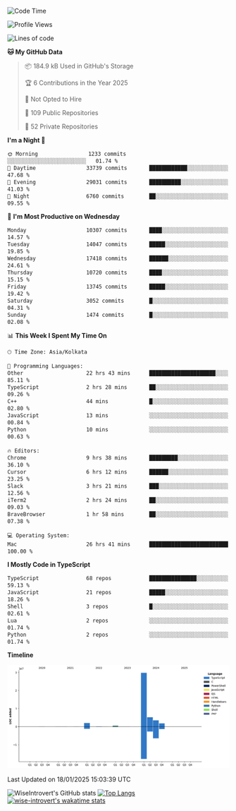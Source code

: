 <!--START_SECTION:waka-->
![Code Time](http://img.shields.io/badge/Code%20Time-2%2C135%20hrs-blue)

![Profile Views](http://img.shields.io/badge/Profile%20Views-0-blue)

![Lines of code](https://img.shields.io/badge/From%20Hello%20World%20I%27ve%20Written-43.1%20million%20lines%20of%20code-blue)

**🐱 My GitHub Data** 

> 📦 184.9 kB Used in GitHub's Storage 
 > 
> 🏆 6 Contributions in the Year 2025
 > 
> 🚫 Not Opted to Hire
 > 
> 📜 109 Public Repositories 
 > 
> 🔑 52 Private Repositories 
 > 
**I'm a Night 🦉** 

```text
🌞 Morning                1233 commits        ░░░░░░░░░░░░░░░░░░░░░░░░░   01.74 % 
🌆 Daytime                33739 commits       ████████████░░░░░░░░░░░░░   47.68 % 
🌃 Evening                29031 commits       ██████████░░░░░░░░░░░░░░░   41.03 % 
🌙 Night                  6760 commits        ██░░░░░░░░░░░░░░░░░░░░░░░   09.55 % 
```
📅 **I'm Most Productive on Wednesday** 

```text
Monday                   10307 commits       ████░░░░░░░░░░░░░░░░░░░░░   14.57 % 
Tuesday                  14047 commits       █████░░░░░░░░░░░░░░░░░░░░   19.85 % 
Wednesday                17418 commits       ██████░░░░░░░░░░░░░░░░░░░   24.61 % 
Thursday                 10720 commits       ████░░░░░░░░░░░░░░░░░░░░░   15.15 % 
Friday                   13745 commits       █████░░░░░░░░░░░░░░░░░░░░   19.42 % 
Saturday                 3052 commits        █░░░░░░░░░░░░░░░░░░░░░░░░   04.31 % 
Sunday                   1474 commits        █░░░░░░░░░░░░░░░░░░░░░░░░   02.08 % 
```


📊 **This Week I Spent My Time On** 

```text
🕑︎ Time Zone: Asia/Kolkata

💬 Programming Languages: 
Other                    22 hrs 43 mins      █████████████████████░░░░   85.11 % 
TypeScript               2 hrs 28 mins       ██░░░░░░░░░░░░░░░░░░░░░░░   09.26 % 
C++                      44 mins             █░░░░░░░░░░░░░░░░░░░░░░░░   02.80 % 
JavaScript               13 mins             ░░░░░░░░░░░░░░░░░░░░░░░░░   00.84 % 
Python                   10 mins             ░░░░░░░░░░░░░░░░░░░░░░░░░   00.63 % 

🔥 Editors: 
Chrome                   9 hrs 38 mins       █████████░░░░░░░░░░░░░░░░   36.10 % 
Cursor                   6 hrs 12 mins       ██████░░░░░░░░░░░░░░░░░░░   23.25 % 
Slack                    3 hrs 21 mins       ███░░░░░░░░░░░░░░░░░░░░░░   12.56 % 
iTerm2                   2 hrs 24 mins       ██░░░░░░░░░░░░░░░░░░░░░░░   09.03 % 
BraveBrowser             1 hr 58 mins        ██░░░░░░░░░░░░░░░░░░░░░░░   07.38 % 

💻 Operating System: 
Mac                      26 hrs 41 mins      █████████████████████████   100.00 % 
```

**I Mostly Code in TypeScript** 

```text
TypeScript               68 repos            ███████████████░░░░░░░░░░   59.13 % 
JavaScript               21 repos            █████░░░░░░░░░░░░░░░░░░░░   18.26 % 
Shell                    3 repos             █░░░░░░░░░░░░░░░░░░░░░░░░   02.61 % 
Lua                      2 repos             ░░░░░░░░░░░░░░░░░░░░░░░░░   01.74 % 
Python                   2 repos             ░░░░░░░░░░░░░░░░░░░░░░░░░   01.74 % 
```



**Timeline**

![Lines of Code chart](https://raw.githubusercontent.com/wise-introvert/wise-introvert/master/assets/bar_graph.png)


 Last Updated on 18/01/2025 15:03:39 UTC
<!--END_SECTION:waka-->

![WiseIntrovert's GitHub stats](https://github-readme-stats.vercel.app/api?username=wise-introvert&count_private=true&show_icons=true)
[![Top Langs](https://github-readme-stats.vercel.app/api/top-langs/?username=wise-introvert&langs_count=10)](https://github.com/anuraghazra/github-readme-stats)
[![wise-introvert's wakatime stats](https://github-readme-stats.vercel.app/api/wakatime?username=wiseintrovert)](https://github.com/anuraghazra/github-readme-stats)
